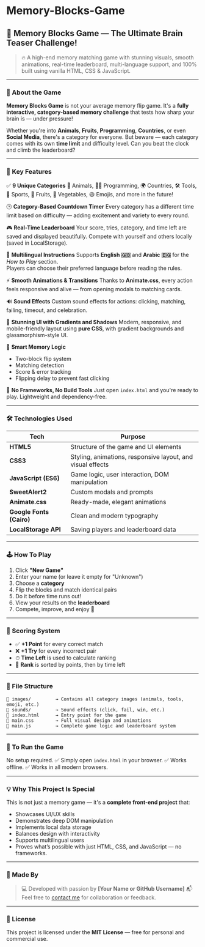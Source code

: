 # Memory-Blocks-Game
## 🧠 Memory Blocks Game — The Ultimate Brain Teaser Challenge!

> 🔥 A high-end memory matching game with stunning visuals, smooth animations, real-time leaderboard, multi-language support, and 100% built using vanilla HTML, CSS & JavaScript.

---

### 🌟 About the Game

**Memory Blocks Game** is not your average memory flip game. It's a **fully interactive, category-based memory challenge** that tests how sharp your brain is — under pressure!

Whether you're into **Animals**, **Fruits**, **Programming**, **Countries**, or even **Social Media**, there's a category for everyone. But beware — each category comes with its own **time limit** and difficulty level. Can you beat the clock and climb the leaderboard?

---

### 🌟 Key Features

✅ **9 Unique Categories**
🐾 Animals, 🧑‍💻 Programming, 🌍 Countries, 🛠 Tools, 🏀 Sports, 🍎 Fruits, 🥦 Vegetables, 😃 Emojis, and more in the future!

🕒 **Category-Based Countdown Timer**
Every category has a different time limit based on difficulty — adding excitement and variety to every round.

🎮 **Real-Time Leaderboard**
Your score, tries, category, and time left are saved and displayed beautifully. Compete with yourself and others locally (saved in LocalStorage).

💬 **Multilingual Instructions**
Supports **English 🇬🇧** and **Arabic 🇪🇬** for the *How to Play* section.  
Players can choose their preferred language before reading the rules.

⚡ **Smooth Animations & Transitions**
Thanks to **Animate.css**, every action feels responsive and alive — from opening modals to matching cards.

🔊 **Sound Effects**
Custom sound effects for actions: clicking, matching, failing, timeout, and celebration.

🎨 **Stunning UI with Gradients and Shadows**
Modern, responsive, and mobile-friendly layout using **pure CSS**, with gradient backgrounds and glassmorphism-style UI.

🧠 **Smart Memory Logic**

* Two-block flip system
* Matching detection
* Score & error tracking
* Flipping delay to prevent fast clicking

💾 **No Frameworks, No Build Tools**
Just open `index.html` and you're ready to play. Lightweight and dependency-free.

---

### 🛠 Technologies Used

| Tech                     | Purpose                                                    |
| ------------------------ | ---------------------------------------------------------- |
| **HTML5**                | Structure of the game and UI elements                      |
| **CSS3**                 | Styling, animations, responsive layout, and visual effects |
| **JavaScript (ES6)**     | Game logic, user interaction, DOM manipulation             |
| **SweetAlert2**          | Custom modals and prompts                                  |
| **Animate.css**          | Ready-made, elegant animations                             |
| **Google Fonts (Cairo)** | Clean and modern typography                                |
| **LocalStorage API**     | Saving players and leaderboard data                        |

---

### 🕹 How To Play

1. Click **"New Game"**
2. Enter your name (or leave it empty for "Unknown")
3. Choose a **category**
4. Flip the blocks and match identical pairs
5. Do it before time runs out!
6. View your results on the **leaderboard**
7. Compete, improve, and enjoy 🎉

---

### 🧠 Scoring System

* ✅ **+1 Point** for every correct match
* ❌ **+1 Try** for every incorrect pair
* ⏱ **Time Left** is used to calculate ranking
* 🏅 **Rank** is sorted by points, then by time left

---

### 📆 File Structure

```
📁 images/         → Contains all category images (animals, tools, emoji, etc.)
📁 sounds/         → Sound effects (click, fail, win, etc.)
📄 index.html      → Entry point for the game
📄 main.css        → Full visual design and animations
📄 main.js         → Complete game logic and leaderboard system
```

---

### 🔧 To Run the Game

No setup required.
✅ Simply open `index.html` in your browser.
✅ Works offline.
✅ Works in all modern browsers.

---

### 💡 Why This Project Is Special

This is not just a memory game — it's a **complete front-end project** that:

* Showcases UI/UX skills
* Demonstrates deep DOM manipulation
* Implements local data storage
* Balances design with interactivity
* Supports multilingual users
* Proves what’s possible with just HTML, CSS, and JavaScript — no frameworks.

---

### 👤 Made By

> 💻 Developed with passion by **\[Your Name or GitHub Username]**
> 📬 Feel free to [contact me](mailto:your.email@example.com) for collaboration or feedback.

---

### 📄 License

This project is licensed under the **MIT License** — free for personal and commercial use.

